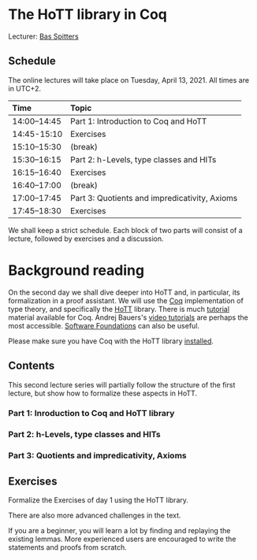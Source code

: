 # The HoTT library in Coq

Lecturer: [Bas Spitters](https://www.cs.au.dk/~spitters/)

## Schedule

The online lectures will take place on Tuesday, April 13, 2021.
All times are in UTC+2.

| Time        | Topic                                         |
|:------------|:----------------------------------------------|
| 14:00–14:45 | Part 1: Introduction to Coq and HoTT          |
| 14:45-15:10 | Exercises                                     |
| 15:10–15:30 | (break)                                       |
| 15:30–16:15 | Part 2: h-Levels, type classes and HITs       |
| 16:15–16:40 | Exercises                                     |
| 16:40–17:00 | (break)                                       |
| 17:00–17:45 | Part 3: Quotients and impredicativity, Axioms |
| 17:45–18:30 | Exercises                                     |

We shall keep a strict schedule. Each block of two parts will consist of a lecture, followed by exercises and a discussion.

# Background reading
On the second day we shall dive deeper into HoTT and, in particular, its formalization in a proof assistant.
We will use the [Coq](coq.inria.fr/) implementation of type theory, and specifically the [HoTT](https://github.com/HoTT/HoTT) library.
There is much [tutorial](https://coq.inria.fr/documentation) material available for Coq.
Andrej Bauers's [video tutorials](http://math.andrej.com/2011/02/22/video-tutorials-for-the-coq-proof-assistant/) 
are perhaps the most accessible. [Software Foundations](https://softwarefoundations.cis.upenn.edu/lf-current/) can also be useful.

Please make sure you have Coq with the HoTT library [installed](https://github.com/HoTT/EPIT-2020/blob/main/Coq-Playground/README.md).

## Contents

This second lecture series will partially follow the structure of the first lecture, 
but show how to formalize these aspects in HoTT.

### Part 1: Inroduction to Coq and HoTT library
### Part 2: h-Levels, type classes and HITs
### Part 3: Quotients and impredicativity, Axioms

## Exercises
Formalize the Exercises of day 1 using the HoTT library.

There are also more advanced challenges in the text.

If you are a beginner, you will learn a lot by finding and replaying the existing lemmas.
More experienced users are encouraged to write the statements and proofs from scratch.
